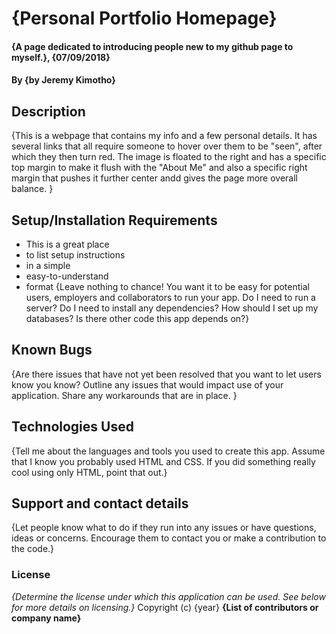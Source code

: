 # {Personal Portfolio Homepage}
#### {A page dedicated to introducing people new to my github page to myself.}, {07/09/2018}
#### By **{by Jeremy Kimotho}**
## Description
{This is a webpage that contains my info and a few personal details. It has several links that all require someone to hover over them to be "seen", after which they then turn red. The image is floated to the right and has a specific top margin to make it flush with the "About Me" and also a specific right margin that pushes it further center andd gives the page more overall balance. }
## Setup/Installation Requirements
* This is a great place
* to list setup instructions
* in a simple
* easy-to-understand
* format
{Leave nothing to chance! You want it to be easy for potential users, employers and collaborators to run your app. Do I need to run a server? Do I need to install any dependencies? How should I set up my databases? Is there other code this app depends on?}
## Known Bugs
{Are there issues that have not yet been resolved that you want to let users know you know? Outline any issues that would impact use of your application. Share any workarounds that are in place. }
## Technologies Used
{Tell me about the languages and tools you used to create this app. Assume that I know you probably used HTML and CSS. If you did something really cool using only HTML, point that out.}
## Support and contact details
{Let people know what to do if they run into any issues or have questions, ideas or concerns.  Encourage them to contact you or make a contribution to the code.}
### License
*{Determine the license under which this application can be used.  See below for more details on licensing.}*
Copyright (c) {year} **{List of contributors or company name}**
